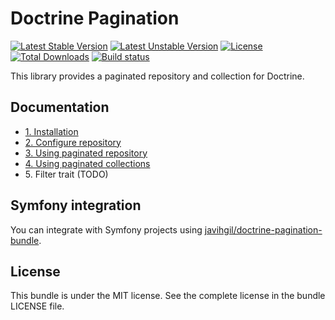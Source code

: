 # Doctrine Pagination

[![Latest Stable Version](https://poser.pugx.org/javihgil/doctrine-pagination/v/stable.svg)](https://packagist.org/packages/javihgil/doctrine-pagination)
[![Latest Unstable Version](https://poser.pugx.org/javihgil/doctrine-pagination/v/unstable.svg)](https://packagist.org/packages/javihgil/doctrine-pagination)
[![License](https://poser.pugx.org/javihgil/doctrine-pagination/license.svg)](https://packagist.org/packages/javihgil/doctrine-pagination)
[![Total Downloads](https://poser.pugx.org/javihgil/doctrine-pagination/downloads)](https://packagist.org/packages/javihgil/doctrine-pagination)
[![Build status](https://travis-ci.com/javihgil/doctrine-pagination.svg?branch=master)](https://travis-ci.com/javihgil/doctrine-pagination)

This library provides a paginated repository and collection for Doctrine.

## Documentation

* [1. Installation](docs/1_installation.md)
* [2. Configure repository](docs/2_configure_repository.md)
* [3. Using paginated repository](docs/3_using_paginated_repository.md)
* [4. Using paginated collections](docs/4_using_paginated_collections.md)
* 5\. Filter trait (TODO)

## Symfony integration

You can integrate with Symfony projects using [javihgil/doctrine-pagination-bundle](https://github.com/javihgil/doctrine-pagination-bundle).

## License

This bundle is under the MIT license. See the complete license in the bundle LICENSE file.
